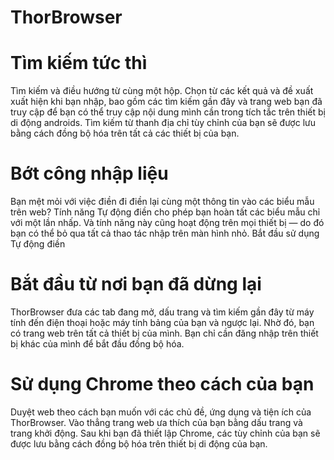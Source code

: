 # ThorBrowser

# Tìm kiếm tức thì

Tìm kiếm và điều hướng từ cùng một hộp. Chọn từ các kết quả và đề xuất xuất hiện khi bạn nhập, bao gồm các tìm kiếm gần đây và trang web bạn đã truy cập để bạn có thể truy cập nội dung mình cần trong tích tắc trên thiết bị di động androids. Tìm kiếm từ thanh địa chỉ tùy chỉnh của bạn sẽ được lưu bằng cách đồng bộ hóa trên tất cả các thiết bị của bạn. 

# Bớt công nhập liệu

Bạn mệt mỏi với việc điền đi điền lại cùng một thông tin vào các biểu mẫu trên web? Tính năng Tự động điền cho phép bạn hoàn tất các biểu mẫu chỉ với một lần nhấp. Và tính năng này cũng hoạt động trên mọi thiết bị — do đó bạn có thể bỏ qua tất cả thao tác nhập trên màn hình nhỏ. Bắt đầu sử dụng Tự động điền

# Bắt đầu từ nơi bạn đã dừng lại

ThorBrowser đưa các tab đang mở, dấu trang và tìm kiếm gần đây từ máy tính đến điện thoại hoặc máy tính bảng của bạn và ngược lại. Nhờ đó, bạn có trang web trên tất cả thiết bị của mình. Bạn chỉ cần đăng nhập trên thiết bị khác của mình để bắt đầu đồng bộ hóa.

# Sử dụng Chrome theo cách của bạn

Duyệt web theo cách bạn muốn với các chủ đề, ứng dụng và tiện ích của ThorBrowser. Vào thẳng trang web ưa thích của bạn bằng dấu trang và trang khởi động. Sau khi bạn đã thiết lập Chrome, các tùy chỉnh của bạn sẽ được lưu bằng cách đồng bộ hóa trên thiết bị di động của bạn. 





